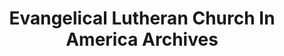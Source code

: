 ---
layout: repo
title: "Evangelical Lutheran Church In America Archives"
id: 15855
permalink: repos/15855/
---
